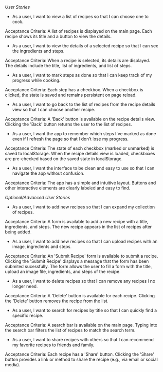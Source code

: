 *User Stories*

- As a user, I want to view a list of recipes so that I can choose one to cook.

Acceptance Criteria:
A list of recipes is displayed on the main page.
Each recipe shows its title and a button to view the details.

- As a user, I want to view the details of a selected recipe so that I can see the ingredients and steps.

Acceptance Criteria:
When a recipe is selected, its details are displayed.
The details include the title, list of ingredients, and list of steps.

- As a user, I want to mark steps as done so that I can keep track of my progress while cooking.

Acceptance Criteria:
Each step has a checkbox.
When a checkbox is clicked, the state is saved and remains persistent on page reload.

- As a user, I want to go back to the list of recipes from the recipe details view so that I can choose another recipe.

Acceptance Criteria:
A 'Back' button is available on the recipe details view.
Clicking the 'Back' button returns the user to the list of recipes.

- As a user, I want the app to remember which steps I've marked as done even if I refresh the page so that I don't lose my progress.

Acceptance Criteria:
The state of each checkbox (marked or unmarked) is saved to localStorage.
When the recipe details view is loaded, checkboxes are pre-checked based on the saved state in localStorage.

- As a user, I want the interface to be clean and easy to use so that I can navigate the app without confusion.

Acceptance Criteria:
The app has a simple and intuitive layout.
Buttons and other interactive elements are clearly labeled and easy to find.

*Optional/Advanced User Stories*

- As a user, I want to add new recipes so that I can expand my collection of recipes.

Acceptance Criteria:
A form is available to add a new recipe with a title, ingredients, and steps.
The new recipe appears in the list of recipes after being added.

- As a user, I want to add new recipes so that I can upload recipes with an image, ingredients and steps.

Acceptance Criteria:
An 'Submit Recipe' form is available to submit a recipe.
Clicking the 'Submit Recipe' displays a message that the form has been submited sucessfully.
The form allows the user to fill a form with the title, upload an image file, ingredients, and steps of the recipe.

- As a user, I want to delete recipes so that I can remove any recipes I no longer need.

Acceptance Criteria:
A 'Delete' button is available for each recipe.
Clicking the 'Delete' button removes the recipe from the list.

- As a user, I want to search for recipes by title so that I can quickly find a specific recipe.

Acceptance Criteria:
A search bar is available on the main page.
Typing into the search bar filters the list of recipes to match the search term.

- As a user, I want to share recipes with others so that I can recommend my favorite recipes to friends and family.

Acceptance Criteria:
Each recipe has a 'Share' button.
Clicking the 'Share' button provides a link or method to share the recipe (e.g., via email or social media).

